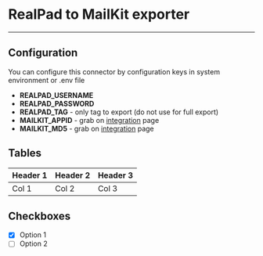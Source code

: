 # RealPad to MailKit exporter

***

## Configuration

You can configure this connector by configuration keys in system environment or .env file

- **REALPAD_USERNAME** 
- **REALPAD_PASSWORD**
- **REALPAD_TAG** - only tag to export (do not use for full export)
- **MAILKIT_APPID** - grab on [integration](https://app.mailkit.eu/action,setting/section,6/action2,integration) page
- **MAILKIT_MD5** - grab on [integration](https://app.mailkit.eu/action,setting/section,6/action2,integration) page

## Tables

| Header 1 | Header 2 |  Header 3 |
|----------|----------|-----------|
|   Col 1  |   Col 2  |   Col 3   |

## Checkboxes

- [x] Option 1
- [ ] Option 2
